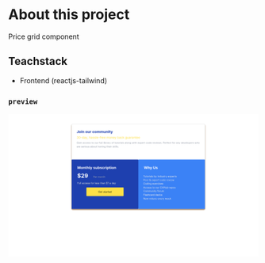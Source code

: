 # About this project

Price grid component
## Teachstack

- Frontend (reactjs-tailwind)

### `preview`

![Preview](./Design/preview-1.png)


